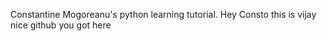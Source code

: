 Constantine Mogoreanu's python learning tutorial.
Hey Consto this is vijay nice github you got here
